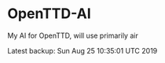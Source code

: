 # OpenTTD-AI
My AI for OpenTTD, will use primarily air

Latest backup: Sun Aug 25 10:35:01 UTC 2019
